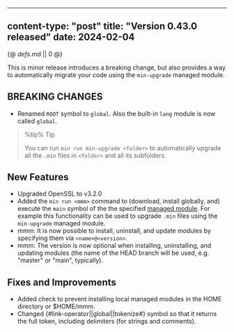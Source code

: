 -----
content-type: "post"
title: "Version 0.43.0 released"
date: 2024-02-04
-----
{@ _defs_.md || 0 @}

This is minor release introduces a breaking change, but also provides a way to automatically migrate your code using the `min-upgrade` managed module.

## BREAKING CHANGES

- Renamed `ROOT` symbol to `global`. Also the built-in `lang` module is now called `global`.

> %tip%
> Tip
>
> You can run `min run min-upgrade <folder>` to automatically upgrade all the `.min` files in `<folder>` and all its subfolders.

## New Features

- Upgraded OpenSSL to v3.2.0
- Added the `min run <mmm>` command to (download, install globally, and) execute the `main` symbol of the the specified [managed module](/learn-mmm/). For example this functionality can be used to upgrade `.min` files using the `min-upgrade` managed module.
- mmm: It is now possible to install, uninstall, and update modules by specifying them via `<name>@<version>`.
- mmm: The version is now optional when installing, uninstalling, and updating modules (the name of the HEAD branch will be used, e.g. "master" or "main", typically).

## Fixes and Improvements

- Added check to prevent installing local managed modules in the HOME directory or $HOME/mmm.
- Changed {#link-operator||global||tokenize#} symbol so that it returns the full token, including delimiters (for strings and comments).
